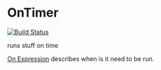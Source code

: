 OnTimer
======
[![Build Status](https://travis-ci.org/walnutgeek/OnTimer.svg?branch=master)](https://travis-ci.org/walnutgeek/OnTimer)

runs stuff on time

[On Expression](OnExp.md) describes when is it need to be run.
